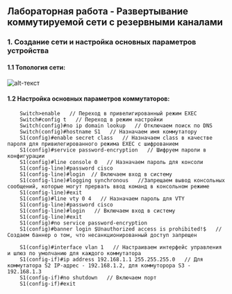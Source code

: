 ## Лабораторная работа - Развертывание коммутируемой сети с резервными каналами

### 1. Создание сети и настройка основных параметров устройства

#### 1.1 Топология сети:

![alt-текст]()

#### 1.2 Настройка основных параметров коммутаторов:

```
    Switch>enable   // Переход в привелигированный режим EXEC
    Switch#config t   // Переход в режим настройки
    Switch(config)#no ip domain lookup   // Отключаем поиск по DNS
    Switch(config)#hostname S1   // Назначаем имя коммутатору
    S1(config)#enable secret class   // Назначаем class в качестве пароля для привилегированного режима EXEC с шифрованием
    S1(config)#service password-encryption   // Шифруем пароли в конфигурации
    S1(config)#line console 0   // Назначаем пароль для консоли
    S1(config-line)#password cisco
    S1(config-line)#login  // Включаем вход в систему
    S1(config-line)#logging synchronous   //Запрещаем вывод консольных сообщений, которые могут прервать ввод команд в консольном режиме
    S1(config-line)#exit
    S1(config)#line vty 0 4   // Назначаем пароль для VTY
    S1(config-line)#password cisco
    S1(config-line)#login   // Включаем вход в систему
    S1(config-line)#exit
    S1(config)#no service password-encryption
    S1(config)#banner login $Unauthorized access is prohibited!$   // Создаем баннер о том, что несанкционированный доступ запрещен
    
    S1(config)#interface vlan 1   // Настраиваем интерфейс управления и шлюз по умолчанию для каждого коммутатора
    S1(config-if)#ip address 192.168.1.1 255.255.255.0   // Для коммутатора S2 IP-адрес - 192.168.1.2, для коммуторора S3 - 192.168.1.3
    S1(config-if)#no shutdown   // Включаем порт
    S1(config-if)#exit
```




```